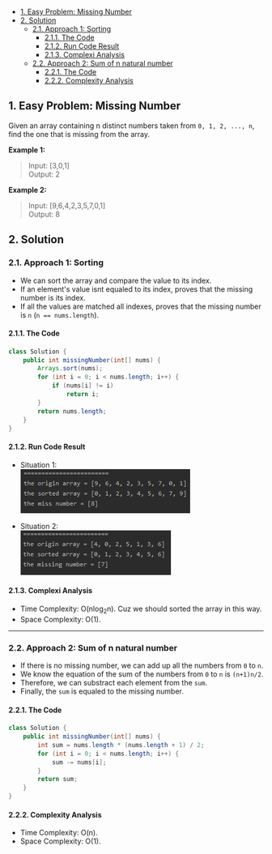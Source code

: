 <!-- TOC -->

- [1. Easy Problem: Missing Number](#1-easy-problem-missing-number)
- [2. Solution](#2-solution)
  - [2.1. Approach 1: Sorting](#21-approach-1-sorting)
    - [2.1.1. The Code](#211-the-code)
    - [2.1.2. Run Code Result](#212-run-code-result)
    - [2.1.3. Complexi Analysis](#213-complexi-analysis)
  - [2.2. Approach 2: Sum of n natural number](#22-approach-2-sum-of-n-natural-number)
    - [2.2.1. The Code](#221-the-code)
    - [2.2.2. Complexity Analysis](#222-complexity-analysis)

<!-- /TOC -->

## 1. Easy Problem: Missing Number
Given an array containing n distinct numbers taken from `0, 1, 2, ..., n`,  
find the one that is missing from the array.

**Example 1:**

>Input: [3,0,1]  
>Output: 2

**Example 2:**

>Input: [9,6,4,2,3,5,7,0,1]  
>Output: 8

## 2. Solution

### 2.1. Approach 1: Sorting
- We can sort the array and compare the value to its index.
- If an element's value isnt equaled to its index, proves that the missing number is its index.
- If all the values are matched all indexes, proves that the missing number is `n` (`n == nums.length`).

#### 2.1.1. The Code
```java
class Solution {
    public int missingNumber(int[] nums) {
        Arrays.sort(nums);
        for (int i = 0; i < nums.length; i++) {
            if (nums[i] != i)
                return i;
        }
        return nums.length;
    }
}
```

#### 2.1.2. Run Code Result  
- Situation 1:  
  ![pic](../99.images/2020-09-01-11-23-07.png)  

- Situation 2:  
  ![pic](../99.images/2020-09-01-11-25-17.png)

#### 2.1.3. Complexi Analysis
- Time Complexity: O(nlog<sub>2</sub>n). Cuz we should sorted the array in this way.
- Space Complexity: O(1).

****

### 2.2. Approach 2: Sum of n natural number
- If there is no missing number, we can add up all the numbers from `0` to `n`.  
- We know the equation of the sum of the numbers from `0` to `n` is `(n+1)n/2`.
- Therefore, we can substract each element from the `sum`.
- Finally, the `sum` is equaled to the missing number.

#### 2.2.1. The Code
```java
class Solution {
    public int missingNumber(int[] nums) {
        int sum = nums.length * (nums.length + 1) / 2;
        for (int i = 0; i < nums.length; i++) {
            sum -= nums[i];
        }
        return sum;
    }
}
```

#### 2.2.2. Complexity Analysis
- Time Complexity: O(n).
- Space Complexity: O(1).